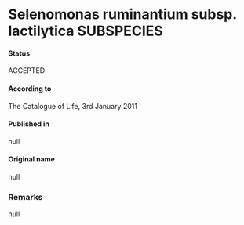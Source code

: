 # Selenomonas ruminantium subsp. lactilytica SUBSPECIES

#### Status
ACCEPTED

#### According to
The Catalogue of Life, 3rd January 2011

#### Published in
null

#### Original name
null

### Remarks
null